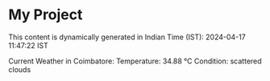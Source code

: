 # My Project

This content is dynamically generated in Indian Time (IST): 2024-04-17 11:47:22 IST


Current Weather in Coimbatore:
Temperature: 34.88 °C
Condition: scattered clouds
